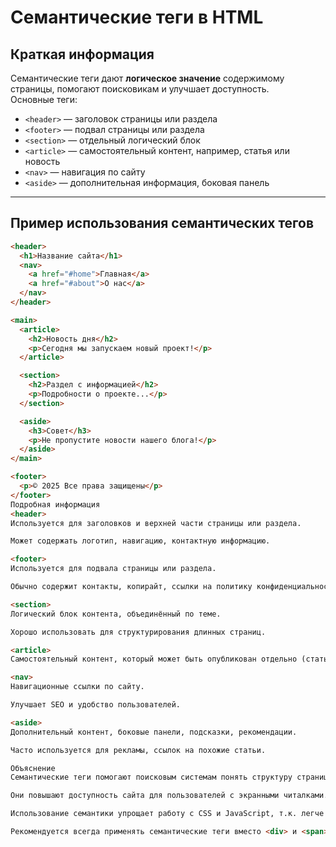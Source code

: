 # Семантические теги в HTML

## Краткая информация
Семантические теги дают **логическое значение** содержимому страницы, помогают поисковикам и улучшает доступность.  
Основные теги:  
- `<header>` — заголовок страницы или раздела  
- `<footer>` — подвал страницы или раздела  
- `<section>` — отдельный логический блок  
- `<article>` — самостоятельный контент, например, статья или новость  
- `<nav>` — навигация по сайту  
- `<aside>` — дополнительная информация, боковая панель  

---

## Пример использования семантических тегов

```html
<header>
  <h1>Название сайта</h1>
  <nav>
    <a href="#home">Главная</a>
    <a href="#about">О нас</a>
  </nav>
</header>

<main>
  <article>
    <h2>Новость дня</h2>
    <p>Сегодня мы запускаем новый проект!</p>
  </article>

  <section>
    <h2>Раздел с информацией</h2>
    <p>Подробности о проекте...</p>
  </section>

  <aside>
    <h3>Совет</h3>
    <p>Не пропустите новости нашего блога!</p>
  </aside>
</main>

<footer>
  <p>© 2025 Все права защищены</p>
</footer>
Подробная информация
<header>
Используется для заголовков и верхней части страницы или раздела.

Может содержать логотип, навигацию, контактную информацию.

<footer>
Используется для подвала страницы или раздела.

Обычно содержит контакты, копирайт, ссылки на политику конфиденциальности.

<section>
Логический блок контента, объединённый по теме.

Хорошо использовать для структурирования длинных страниц.

<article>
Самостоятельный контент, который может быть опубликован отдельно (статья, блог-пост, новость).

<nav>
Навигационные ссылки по сайту.

Улучшает SEO и удобство пользователей.

<aside>
Дополнительный контент, боковые панели, подсказки, рекомендации.

Часто используется для рекламы, ссылок на похожие статьи.

Объяснение
Семантические теги помогают поисковым системам понять структуру страницы.

Они повышают доступность сайта для пользователей с экранными читалками.

Использование семантики упрощает работу с CSS и JavaScript, т.к. легче находить и стилизовать блоки.

Рекомендуется всегда применять семантические теги вместо <div> и <span> для улучшения структуры и SEO.